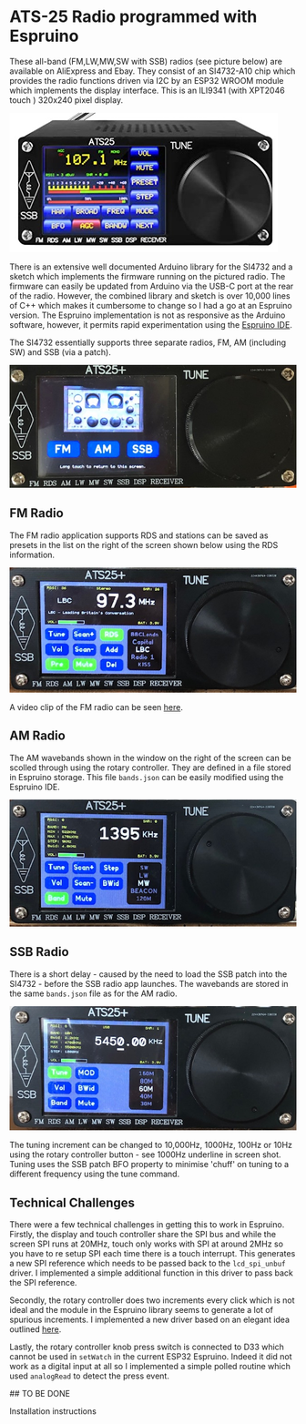 # ATS-25 Radio programmed with Espruino

These all-band (FM,LW,MW,SW with SSB) radios (see picture below) are available on AliExpress and Ebay. They consist of an SI4732-A10 chip which provides the radio functions driven via I2C by an ESP32 WROOM module which implements the display interface. This is an ILI9341 (with XPT2046 touch ) 320x240 pixel display.

![](image/ats25.jpg)

There is an extensive well documented Arduino library for the SI4732 and a sketch which implements the firmware running on the pictured radio. The firmware can easily be updated from Arduino via the USB-C port at the rear of the radio. However, the combined library and sketch  is over 10,000 lines of C++ which makes it cumbersome to change so I had a go at an Espruino version. The Espruino implementation is not as responsive as the Arduino software, however, it permits rapid experimentation using the [Espruino IDE](https://www.espruino.com/ide/).

The SI4732 essentially supports three separate radios, FM, AM (including SW) and SSB (via a patch).

![](image/home_screen.jpg)

## FM Radio

The FM radio application supports RDS and stations can be saved as presets in the list on the right of the screen shown below using the RDS information.

![](image/fmradio.jpg)

A video clip of the FM radio can be seen [here](https://www.youtube.com/watch?v=Yk6XuBNn9mA).

## AM Radio

The AM wavebands shown in the window on the right of the screen can be scolled through using the rotary controller. They are defined in a file stored in Espruino storage. This file ```bands.json``` can be easily modified using the Espruino IDE.

![](image/amradio.jpg)

## SSB Radio

There is a short delay  - caused by the need to load the SSB patch into the SI4732 - before the SSB radio app launches. The wavebands are stored in the same ```bands.json``` file as for the AM radio.

![](image/ssbradio.jpg)

The tuning increment can be changed to 10,000Hz, 1000Hz, 100Hz or 10Hz using the rotary controller button - see 1000Hz underline in screen shot. Tuning uses the SSB patch BFO property to minimise 'chuff' on tuning to a different frequency using the tune command.

## Technical Challenges

There were a few technical challenges in getting this to work in Espruino. Firstly, the display and touch controller share the SPI bus and while the screen SPI runs at 20MHz, touch only works with SPI at around 2MHz so you have to re setup SPI each time there is a touch interrupt. This generates a new SPI reference which needs to be passed back to the `lcd_spi_unbuf` driver. I implemented a simple additional function in this driver to pass back the SPI reference. 

Secondly, the rotary controller does two increments every click which is not ideal and the module in the Espruino library seems to generate a lot of spurious increments. I implemented a new driver based on an elegant idea outlined [here](http://www.technoblogy.com/show?1YHJ).

Lastly, the rotary controller knob press switch is connected to D33 which cannot be used in `setWatch` in the current ESP32 Espruino. Indeed it did not work as a digital input at all so I implemented a simple polled routine which used `analogRead` to detect the press event.

## TO BE DONE

Installation instructions







